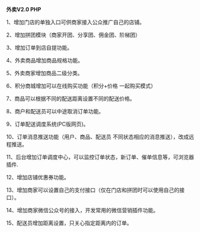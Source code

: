 **外卖V2.0 PHP**

1、增加门店的单独入口可供商家接入公众推广自己的店铺。

2、增加拼团模块（商家开团、分享团、佣金团、阶梯团）

3、增加订单到店自提功能。

4、外卖商品增加商品规格功能。

5、外卖商家增加商品二级分类。

6、积分商城增加可以在线购买功能（积分+价格 一起购买模式）

7、商品可以根据不同的配送距离设置不同的配送价格。

8、商户和配送员可以中途取消订单功能。

9、订单配送调度系统(PC版网页)。

10、订单消息推送功能（用户、商品、配送员 不同状态相应的消息推送），改成远程推送。

11、后台增加订单调度中心，可以监控订单状态，新订单、催单信息等，可浏览器插件.

12、增加店铺优惠券功能。

13、增加商家可以设置自己的支付接口（仅在门店和拼团时可以使用自己的接口）。

14、增加商家微信公众号的接入，开发常用的微信营销插件功能。

15、配送员增加距离设置，只关心指定距离内的订单。
